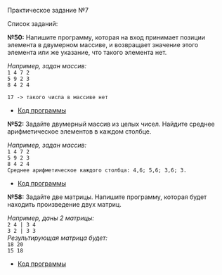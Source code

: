  Практическое задание №7

Список заданий:

**№50:** Напишите программу, которая на вход принимает позиции элемента
в двумерном массиве, и возвращает значение этого элемента или же указание,
что такого элемента нет.

_Например, задан массив:_  
`1 4 7 2`  
`5 9 2 3`  
`8 4 2 4`  

`17 -> такого числа в массиве нет`

* [Код программы](Task50/Program.cs) 


**№52:** Задайте двумерный массив из целых чисел.
Найдите среднее арифметическое элементов в каждом столбце.

_Например, задан массив:_  
`1 4 7 2`  
`5 9 2 3`  
`8 4 2 4`  
`Среднее арифметическое каждого столбца: 4,6; 5,6; 3,6; 3.`  

* [Код программы](Task52/Program.cs) 


**№58:** Задайте две матрицы. Напишите программу, которая будет находить произведение двух матриц.

_Например, даны 2 матрицы:_  
`2 4 | 3 4`  
`3 2 | 3 3`  
_Результирующая матрица будет:_  
`18 20`  
`15 18`

* [Код программы](Task58/Program.cs) 

